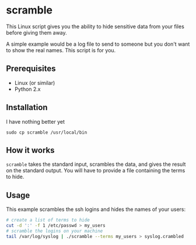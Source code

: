 scramble
========

This Linux script gives you the ability to hide sensitive data from your files
before giving them away.

A simple example would be a log file to send to someone but you don't want
to show the real names. This script is for you.

Prerequisites
-------------

* Linux (or similar)
* Python 2.x

Installation
------------

I have nothing better yet

    sudo cp scramble /usr/local/bin

How it works
------------

`scramble` takes the standard input, scrambles the data, and gives the result on the
standard output.
You will have to provide a file containing the terms to hide.

Usage
-----

This example scrambles the ssh logins and hides the names of your users:

```bash
# create a list of terms to hide
cut -d ':' -f 1 /etc/passwd > my_users
# scramble the logins on your machine
tail /var/log/syslog | ./scramble --terms my_users > syslog.crambled
```

